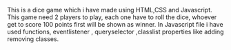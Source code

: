 
This is a dice game which i have made using HTML,CSS and Javascript. 
This game need 2 players to play, each one have to roll the dice, 
whoever get to score 100 points first will be shown as winner. 
In Javascript file i have used functions, eventlistener , queryselector ,classlist properties like adding removing classes.
